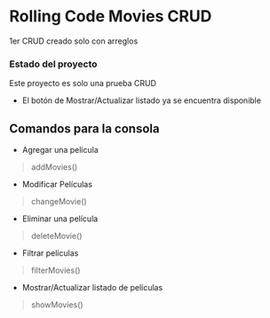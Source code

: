 # Rolling Code Movies CRUD
1er CRUD creado solo con arreglos
### Estado del proyecto

Este proyecto es solo una prueba CRUD

- El botón de Mostrar/Actualizar listado ya se encuentra disponible

## Comandos para la consola

- Agregar una película
> addMovies()

- Modificar Películas
> changeMovie()

- Eliminar una película
> deleteMovie()

- Filtrar películas
> filterMovies()

- Mostrar/Actualizar listado de películas
> showMovies()